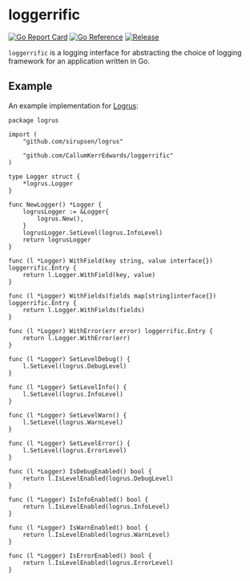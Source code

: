 # loggerrific

[![Go Report Card](https://goreportcard.com/badge/github.com/CallumKerrEdwards/loggerrific?style=flat-square)](https://goreportcard.com/report/github.com/CallumKerrEdwards/loggerrific)
[![Go Reference](https://pkg.go.dev/badge/github.com/CallumKerrEdwards/loggerrific.svg)](https://pkg.go.dev/github.com/CallumKerrEdwards/loggerrific)
[![Release](https://img.shields.io/github/release/CallumKerrEdwards/loggerrific.svg?style=flat-square)](https://github.com/CallumKerrEdwards/loggerrific/releases/latest)

`loggerrific` is a logging interface for abstracting the choice of logging framework
for an application written in Go.

## Example

An example implementation for [Logrus](https://github.com/sirupsen/logrus):
```
package logrus

import (
	"github.com/sirupsen/logrus"

	"github.com/CallumKerrEdwards/loggerrific"
)

type Logger struct {
	*logrus.Logger
}

func NewLogger() *Logger {
	logrusLogger := &Logger{
		logrus.New(),
	}
	logrusLogger.SetLevel(logrus.InfoLevel)
	return logrusLogger
}

func (l *Logger) WithField(key string, value interface{}) loggerrific.Entry {
	return l.Logger.WithField(key, value)
}

func (l *Logger) WithFields(fields map[string]interface{}) loggerrific.Entry {
	return l.Logger.WithFields(fields)
}

func (l *Logger) WithError(err error) loggerrific.Entry {
	return l.Logger.WithError(err)
}

func (l *Logger) SetLevelDebug() {
	l.SetLevel(logrus.DebugLevel)
}

func (l *Logger) SetLevelInfo() {
	l.SetLevel(logrus.InfoLevel)
}

func (l *Logger) SetLevelWarn() {
	l.SetLevel(logrus.WarnLevel)
}

func (l *Logger) SetLevelError() {
	l.SetLevel(logrus.ErrorLevel)
}

func (l *Logger) IsDebugEnabled() bool {
	return l.IsLevelEnabled(logrus.DebugLevel)
}

func (l *Logger) IsInfoEnabled() bool {
	return l.IsLevelEnabled(logrus.InfoLevel)
}

func (l *Logger) IsWarnEnabled() bool {
	return l.IsLevelEnabled(logrus.WarnLevel)
}

func (l *Logger) IsErrorEnabled() bool {
	return l.IsLevelEnabled(logrus.ErrorLevel)
}

```
